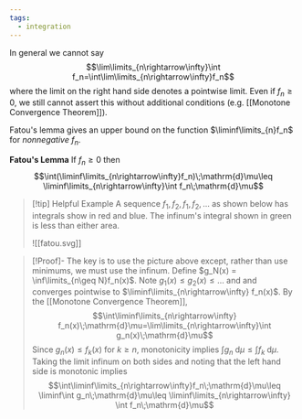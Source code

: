```yaml
---
tags:
  - integration
---
```

In general we cannot say 
$$\lim\limits_{n\rightarrow\infty}\int f_n=\int\lim\limits_{n\rightarrow\infty}f_n$$
where the limit on the right hand side denotes a pointwise limit. Even if  $f_n\geq 0$, we still cannot assert this without additional conditions (e.g. [[Monotone Convergence Theorem]]). 

Fatou's lemma gives an upper bound on the function $\liminf\limits_{n}f_n$ for *nonnegative* $f_n$.

**Fatou's Lemma**
If $f_n\geq 0$ then
$$\int(\liminf\limits_{n\rightarrow\infty}f_n)\;\mathrm{d}\mu\leq \liminf\limits_{n\rightarrow\infty}\int f_n\;\mathrm{d}\mu$$


>[!tip] Helpful Example
>A sequence $f_1,f_2,f_1,f_2,\ldots$ as shown below has integrals show in red and blue. The infinum's integral shown in green is less than either area.
>
>![[fatou.svg]]

>[!Proof]-
>The key is to use the picture above except, rather than use minimums, we must use the infinum. Define $g_N(x) = \inf\limits_{n\geq N}f_n(x)$. Note $g_1(x)\leq g_2(x)\leq\ldots$ and and converges pointwise to $\liminf\limits_{n\rightarrow\infty} f_n(x)$. By the [[Monotone Convergence Theorem]], 
>$$\int\liminf\limits_{n\rightarrow\infty} f_n(x)\;\mathrm{d}\mu=\lim\limits_{n\rightarrow\infty}\int g_n(x)\;\mathrm{d}\mu$$
>Since $g_n(x)\leq f_k(x)$ for $k\geq n$, monotonicity implies $\int g_n\;\mathrm{d}\mu\leq \int f_k\;\mathrm{d}\mu$. Taking the limit infinum on both sides and noting that the left hand side is monotonic implies
>$$\int\liminf\limits_{n\rightarrow\infty}f_n\;\mathrm{d}\mu\leq \liminf\int g_n\;\mathrm{d}\mu\leq \liminf\limits_{n\rightarrow\infty} \int f_n\;\mathrm{d}\mu$$
